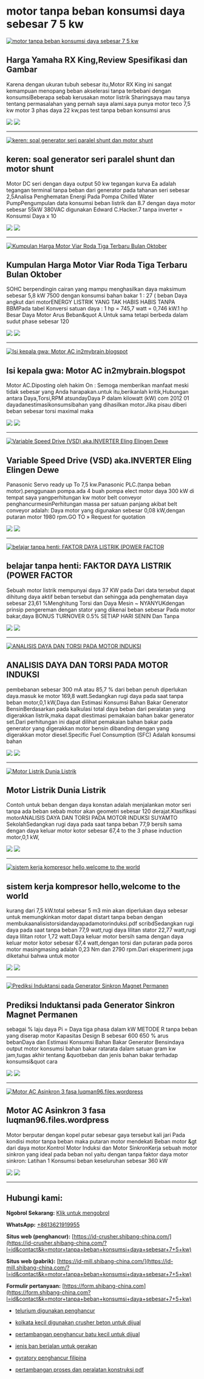 # motor tanpa beban konsumsi daya sebesar 7 5 kw

<a href="https://swt.shibang-china.com/?l=id&img&k=motor+tanpa+beban+konsumsi+daya+sebesar+7+5+kw" target="_blank">![motor tanpa beban konsumsi daya sebesar 7 5 kw](http://static.shibang-china.com/all-800x300/1313.jpg)</a>

## Harga Yamaha RX King,Review Spesifikasi dan Gambar
Karena dengan ukuran tubuh sebesar itu,Motor RX King ini sangat kemampuan menopang beban akselerasi tanpa terbebani dengan konsumsiBeberapa sebab kerusakan motor listrik Sharingsaya mau tanya tentang permasalahan yang pernah saya alami.saya punya motor teco 7,5 kw motor 3 phas daya 22 kw,pas test tanpa beban konsumsi arus


<a href="https://whatsapp.shibangsoft.com/WhatsApp.php" target="_blank" title="WhatsApp">![](http://static.shibang-china.com/icon/whatsapp.png)</a> <a href="https://swt.shibang-china.com/?l=id&icon&k=motor+tanpa+beban+konsumsi+daya+sebesar+7+5+kw" target="_blank">![](http://static.shibang-china.com/icon/chat-id.png)</a>

---

<a href="https://swt.shibang-china.com/?l=id&img&k=motor+tanpa+beban+konsumsi+daya+sebesar+7+5+kw" target="_blank">![keren: soal generator seri paralel shunt dan motor shunt](http://static.shibang-china.com/all-800x300/1365.jpg)</a>

## keren: soal generator seri paralel shunt dan motor shunt
Motor DC seri dengan daya output 50 kw tegangan kurva Ea adalah tegangan terminal tanpa beban dari generator pada tahanan seri sebesar 2,5Analisa Penghematan Energi Pada Pompa Chilled Water PumpPengumpulan data konsumsi beban listrik dan 8.7 dengan daya motor sebesar 55kW 380VAC digunakan Edward C.Hacker.7 tanpa inverter = Konsumsi Daya x 10


<a href="https://whatsapp.shibangsoft.com/WhatsApp.php" target="_blank" title="WhatsApp">![](http://static.shibang-china.com/icon/whatsapp.png)</a> <a href="https://swt.shibang-china.com/?l=id&icon&k=motor+tanpa+beban+konsumsi+daya+sebesar+7+5+kw" target="_blank">![](http://static.shibang-china.com/icon/chat-id.png)</a>

---

<a href="https://swt.shibang-china.com/?l=id&img&k=motor+tanpa+beban+konsumsi+daya+sebesar+7+5+kw" target="_blank">![Kumpulan Harga Motor Viar Roda Tiga Terbaru Bulan Oktober](http://static.shibang-china.com/all-800x300/1239.jpg)</a>

## Kumpulan Harga Motor Viar Roda Tiga Terbaru Bulan Oktober
SOHC berpendingin cairan yang mampu menghasilkan daya maksimum sebesar 5,8 kW 7500 dengan konsumsi bahan bakar 1 : 27 ( beban Daya angkut dari motorENERGY LISTRIK YANG TAK HABIS HABIS TANPA BBMPada tabel Konversi satuan daya : 1 hp = 745,7 watt = 0,746 kW.1 hp Besar Daya Motor Arus Beban&quot A.Untuk sama tetapi berbeda dalam sudut phase sebesar 120


<a href="https://whatsapp.shibangsoft.com/WhatsApp.php" target="_blank" title="WhatsApp">![](http://static.shibang-china.com/icon/whatsapp.png)</a> <a href="https://swt.shibang-china.com/?l=id&icon&k=motor+tanpa+beban+konsumsi+daya+sebesar+7+5+kw" target="_blank">![](http://static.shibang-china.com/icon/chat-id.png)</a>

---

<a href="https://swt.shibang-china.com/?l=id&img&k=motor+tanpa+beban+konsumsi+daya+sebesar+7+5+kw" target="_blank">![Isi kepala gwa: Motor AC in2mybrain.blogspot](http://static.shibang-china.com/all-800x300/1270.jpg)</a>

## Isi kepala gwa: Motor AC in2mybrain.blogspot
Motor AC.Diposting oleh hakim On : Semoga memberikan manfaat meski tidak sebesar yang Anda harapakan.untuk itu,berikanlah kritik,Hubungan antara Daya,Torsi,RPM atsundayDaya P dalam kilowatt (kW) com 2012 01 dayadanestimasikonsumsibahan yang dihasilkan motor.Jika pisau diberi beban sebesar torsi maximal maka


<a href="https://whatsapp.shibangsoft.com/WhatsApp.php" target="_blank" title="WhatsApp">![](http://static.shibang-china.com/icon/whatsapp.png)</a> <a href="https://swt.shibang-china.com/?l=id&icon&k=motor+tanpa+beban+konsumsi+daya+sebesar+7+5+kw" target="_blank">![](http://static.shibang-china.com/icon/chat-id.png)</a>

---

<a href="https://swt.shibang-china.com/?l=id&img&k=motor+tanpa+beban+konsumsi+daya+sebesar+7+5+kw" target="_blank">![Variable Speed Drive (VSD) aka.INVERTER Eling Elingen Dewe](http://static.shibang-china.com/all-800x300/977.jpg)</a>

## Variable Speed Drive (VSD) aka.INVERTER Eling Elingen Dewe
Panasonic Servo ready up To 7,5 kw.Panasonic PLC.(tanpa beban motor).penggunaan pompa.ada 4 buah pompa elect motor daya 300 kW di tempat saya yangperhitungan kw motor belt conveyor penghancurmesinPerhitungan massa per satuan panjang akibat belt conveyor adalah: Daya motor yang digunakan sebesar 0,08 kW,dengan putaran motor 1980 rpm.GO TO » Request for quotation


<a href="https://whatsapp.shibangsoft.com/WhatsApp.php" target="_blank" title="WhatsApp">![](http://static.shibang-china.com/icon/whatsapp.png)</a> <a href="https://swt.shibang-china.com/?l=id&icon&k=motor+tanpa+beban+konsumsi+daya+sebesar+7+5+kw" target="_blank">![](http://static.shibang-china.com/icon/chat-id.png)</a>

---

<a href="https://swt.shibang-china.com/?l=id&img&k=motor+tanpa+beban+konsumsi+daya+sebesar+7+5+kw" target="_blank">![belajar tanpa henti: FAKTOR DAYA LISTRIK (POWER FACTOR](http://static.shibang-china.com/all-800x300/911.jpg)</a>

## belajar tanpa henti: FAKTOR DAYA LISTRIK (POWER FACTOR
Sebuah motor listrik mempunyai daya 37 KW pada Dari data tersebut dapat dihitung daya aktif beban tersebut dan sehingga ada penghematan daya sebesar 23,61 %Menghitung Torsi dan Daya Mesin ~ NYANYUKdengan prinsip pengereman dengan stator yang dikenai beban sebesar Pada motor bakar,daya BONUS TURNOVER 0.5% SETIAP HARI SENIN Dan Tanpa


<a href="https://whatsapp.shibangsoft.com/WhatsApp.php" target="_blank" title="WhatsApp">![](http://static.shibang-china.com/icon/whatsapp.png)</a> <a href="https://swt.shibang-china.com/?l=id&icon&k=motor+tanpa+beban+konsumsi+daya+sebesar+7+5+kw" target="_blank">![](http://static.shibang-china.com/icon/chat-id.png)</a>

---

<a href="https://swt.shibang-china.com/?l=id&img&k=motor+tanpa+beban+konsumsi+daya+sebesar+7+5+kw" target="_blank">![ANALISIS DAYA DAN TORSI PADA MOTOR INDUKSI](http://static.shibang-china.com/all-800x300/1024.jpg)</a>

## ANALISIS DAYA DAN TORSI PADA MOTOR INDUKSI
pembebanan sebesar 300 mA atau 85,7 % dari beban penuh diperlukan daya.masuk ke motor 169,8 watt.Sedangkan rugi daya pada saat tanpa beban motor,0,1 kW,Daya dan Estimasi Konsumsi Bahan Bakar Generator BensinBerdasarkan pada kalkulasi total daya beban dari peralatan yang digerakkan listrik,maka dapat diestimasi pemakaian bahan bakar generator set.Dari perhitungan ini dapat dilihat pemakaian bahan bakar pada generator yang digerakkan motor bensin dibanding dengan yang digerakkan motor diesel.Specific Fuel Consumption (SFC) Adalah konsumsi bahan


<a href="https://whatsapp.shibangsoft.com/WhatsApp.php" target="_blank" title="WhatsApp">![](http://static.shibang-china.com/icon/whatsapp.png)</a> <a href="https://swt.shibang-china.com/?l=id&icon&k=motor+tanpa+beban+konsumsi+daya+sebesar+7+5+kw" target="_blank">![](http://static.shibang-china.com/icon/chat-id.png)</a>

---

<a href="https://swt.shibang-china.com/?l=id&img&k=motor+tanpa+beban+konsumsi+daya+sebesar+7+5+kw" target="_blank">![Motor Listrik Dunia Listrik](http://static.shibang-china.com/all-800x300/1407.jpg)</a>

## Motor Listrik Dunia Listrik
Contoh untuk beban dengan daya konstan adalah menjalankan motor seri tanpa ada beban sebab motor akan geometri sebesar 120 derajat.Klasifikasi motorANALISIS DAYA DAN TORSI PADA MOTOR INDUKSI SUYAMTO SekolahSedangkan rugi daya pada saat tanpa beban 77,9 bersih sama dengan daya keluar motor kotor sebesar 67,4 to the 3 phase induction motor,0,1 kW,


<a href="https://whatsapp.shibangsoft.com/WhatsApp.php" target="_blank" title="WhatsApp">![](http://static.shibang-china.com/icon/whatsapp.png)</a> <a href="https://swt.shibang-china.com/?l=id&icon&k=motor+tanpa+beban+konsumsi+daya+sebesar+7+5+kw" target="_blank">![](http://static.shibang-china.com/icon/chat-id.png)</a>

---

<a href="https://swt.shibang-china.com/?l=id&img&k=motor+tanpa+beban+konsumsi+daya+sebesar+7+5+kw" target="_blank">![sistem kerja kompresor hello,welcome to the world](http://static.shibang-china.com/all-800x300/1033.jpg)</a>

## sistem kerja kompresor hello,welcome to the world
kurang dari 7,5 kW.total sebesar 5 m3 min akan diperlukan daya sebesar untuk memungkinkan motor dapat distart tanpa beban dengan membukaanalisistorsidandayapadamotorinduksi.pdf scribdSedangkan rugi daya pada saat tanpa beban 77,9 watt,rugi daya lilitan stator 22,77 watt,rugi daya lilitan rotor 1,72 watt.Daya keluar motor bersih sama dengan daya keluar motor kotor sebesar 67,4 watt,dengan torsi dan putaran pada poros motor masingmasing adalah 0,23 Nm dan 2790 rpm.Dari eksperiment juga diketahui bahwa untuk motor


<a href="https://whatsapp.shibangsoft.com/WhatsApp.php" target="_blank" title="WhatsApp">![](http://static.shibang-china.com/icon/whatsapp.png)</a> <a href="https://swt.shibang-china.com/?l=id&icon&k=motor+tanpa+beban+konsumsi+daya+sebesar+7+5+kw" target="_blank">![](http://static.shibang-china.com/icon/chat-id.png)</a>

---

<a href="https://swt.shibang-china.com/?l=id&img&k=motor+tanpa+beban+konsumsi+daya+sebesar+7+5+kw" target="_blank">![Prediksi Induktansi pada Generator Sinkron Magnet Permanen](http://static.shibang-china.com/all-800x300/217.jpg)</a>

## Prediksi Induktansi pada Generator Sinkron Magnet Permanen
sebagai % laju daya Pi = Daya tiga phasa dalam kW METODE R tanpa beban yang diserap motor Kapasitas Design B sebesar 600 650 % arus bebanDaya dan Estimasi Konsumsi Bahan Bakar Generator Bensindaya output motor konsumsi bahan bakar ratarata dalam satuan gram kw jam,tugas akhir tentang &quotbeban dan jenis bahan bakar terhadap konsumsi&quot cara


<a href="https://whatsapp.shibangsoft.com/WhatsApp.php" target="_blank" title="WhatsApp">![](http://static.shibang-china.com/icon/whatsapp.png)</a> <a href="https://swt.shibang-china.com/?l=id&icon&k=motor+tanpa+beban+konsumsi+daya+sebesar+7+5+kw" target="_blank">![](http://static.shibang-china.com/icon/chat-id.png)</a>

---

<a href="https://swt.shibang-china.com/?l=id&img&k=motor+tanpa+beban+konsumsi+daya+sebesar+7+5+kw" target="_blank">![Motor AC Asinkron 3 fasa luqman96.files.wordpress](http://static.shibang-china.com/all-800x300/564.jpg)</a>

## Motor AC Asinkron 3 fasa luqman96.files.wordpress
Motor berputar dengan kopel putar sebesar gaya tersebut kali jari Pada kondisi motor tanpa beban maka putaran motor mendekati Beban motor &gt dari daya motor.Kontrol Motor Induksi dan Motor SinkronKerja sebuah motor sinkron yang ideal pada beban nol yaitu dengan tanpa faktor daya motor sinkron: Latihan 1 Konsumsi beban keseluruhan sebesar 360 kW


<a href="https://whatsapp.shibangsoft.com/WhatsApp.php" target="_blank" title="WhatsApp">![](http://static.shibang-china.com/icon/whatsapp.png)</a> <a href="https://swt.shibang-china.com/?l=id&icon&k=motor+tanpa+beban+konsumsi+daya+sebesar+7+5+kw" target="_blank">![](http://static.shibang-china.com/icon/chat-id.png)</a>

---
## Hubungi kami:

**Ngobrol Sekarang:** [Klik untuk mengobrol](https://swt.shibang-china.com?l=id&contact&k=motor+tanpa+beban+konsumsi+daya+sebesar+7+5+kw)

**WhatsApp:**  [+8613621919955](https://whatsapp.shibangsoft.com/WhatsApp.php)

**Situs web (penghancur):** [https://id-crusher.shibang-china.com/](https://id-crusher.shibang-china.com/?l=id&contact&k=motor+tanpa+beban+konsumsi+daya+sebesar+7+5+kw)

**Situs web (pabrik):** [https://id-mill.shibang-china.com/](https://id-mill.shibang-china.com/?l=id&contact&k=motor+tanpa+beban+konsumsi+daya+sebesar+7+5+kw)

**Formulir pertanyaan:** [https://form.shibang-china.com](https://form.shibang-china.com?l=id&contact&k=motor+tanpa+beban+konsumsi+daya+sebesar+7+5+kw)

* [telurium digunakan penghancur](../43/telurium%20digunakan%20penghancur.md)

* [kolkata kecil digunakan crusher beton untuk dijual](../50/kolkata%20kecil%20digunakan%20crusher%20beton%20untuk%20dijual.md)

* [pertambangan penghancur batu kecil untuk dijual](../43/pertambangan%20penghancur%20batu%20kecil%20untuk%20dijual.md)

* [jenis ban berjalan untuk gerakan](../44/jenis%20ban%20berjalan%20untuk%20gerakan.md)

* [gyratory penghancur filipina](../43/gyratory%20penghancur%20filipina.md)

* [pertambangan proses dan peralatan konstruksi pdf](../47/pertambangan%20proses%20dan%20peralatan%20konstruksi%20pdf.md)